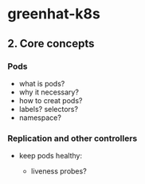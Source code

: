 # greenhat-k8s

## 2. Core concepts

### Pods

- what is pods?
- why it necessary?
- how to creat pods? 
- labels? selectors?
- namespace?

### Replication and other controllers

- keep pods healthy: 

	- liveness probes? 


